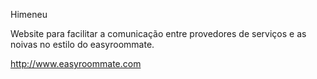 
Himeneu

Website para facilitar a comunicação entre provedores de serviços e as noivas
no estilo do easyroommate.

http://www.easyroommate.com
